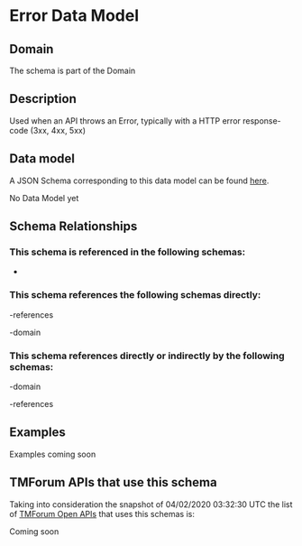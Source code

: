 # Error Data Model

## Domain

The  schema is part of the  Domain

## Description

Used when an API throws an Error, typically with a HTTP error response-code (3xx, 4xx, 5xx)

## Data model

A JSON Schema corresponding to this data model can be found
[here](https://github.com/tmforum-rand/schemas/blob/candidates/Common/Error.schema.json).

No Data Model yet

## Schema Relationships

### This schema is referenced in the following schemas:

-

### This schema references the following schemas directly:

-references

-domain

### This schema references directly or indirectly by the following schemas:

-domain

-references



## Examples

Examples coming soon

## TMForum APIs that use this schema

Taking into consideration the snapshot of 04/02/2020 03:32:30 UTC the list of [TMForum Open APIs](https://www.tmforum.org/open-apis/) that uses this schemas is:

Coming soon